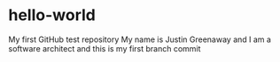 # hello-world
My first GitHub test repository
My name is Justin Greenaway and I am a software architect and this is my first branch commit
